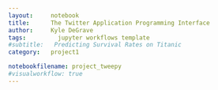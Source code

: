 ```yaml
---
layout:     notebook
title:      The Twitter Application Programming Interface
author:     Kyle DeGrave
tags: 		  jupyter workflows template
#subtitle:   Predicting Survival Rates on Titanic
category:   project1

notebookfilename: project_tweepy
#visualworkflow: true
---
```

